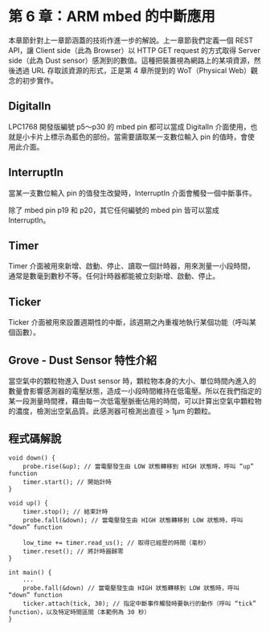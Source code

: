 # 第 6 章：ARM mbed 的中斷應用

本章節針對上一章節涵蓋的技術作進一步的解說。上一章節我們定義一個 REST API，讓 Client side（此為 Browser）以 HTTP GET request 的方式取得 Server side（此為 Dust sensor）感測到的數值。這種把裝置視為網路上的某項資源，然後透過 URL 存取該資源的形式，正是第 4 章所提到的 WoT（Physical Web）觀念的初步實作。

## DigitalIn

LPC1768 開發版編號 p5～p30 的 mbed pin 都可以當成 DigitalIn 介面使用，也就是小卡片上標示為藍色的部份。當需要讀取某一支數位輸入 pin 的值時，會使用此介面。

## InterruptIn

當某一支數位輸入 pin 的值發生改變時，InterruptIn 介面會觸發一個中斷事件。

除了 mbed pin p19 和 p20，其它任何編號的 mbed pin 皆可以當成 InterruptIn。

## Timer

Timer 介面被用來新增、啟動、停止、讀取一個計時器，用來測量一小段時間，通常是數毫到數秒不等。任何計時器都能被立刻新增、啟動、停止。

## Ticker

Ticker 介面被用來設置週期性的中斷，該週期之內重複地執行某個功能（呼叫某個函數）。

## Grove - Dust Sensor 特性介紹

當空氣中的顆粒物進入 Dust sensor 時，顆粒物本身的大小、單位時間內進入的數量會影響感測器的電壓狀態，造成一小段時間維持在低電壓。所以在我們指定的某一段測量時間裡，藉由每一次低電壓脈衝佔用的時間，可以計算出空氣中顆粒物的濃度，檢測出空氣品質。此感測器可檢測出直徑 > 1μm 的顆粒。

## 程式碼解說

```
void down() {
    probe.rise(&up); // 當電壓發生由 LOW 狀態轉移到 HIGH 狀態時，呼叫 “up” function
    timer.start(); // 開始計時
}

void up() {
    timer.stop(); // 結束計時
    probe.fall(&down); // 當電壓發生由 HIGH 狀態轉移到 LOW 狀態時，呼叫 “down” function
    
    low_time += timer.read_us(); // 取得已經歷的時間（毫秒）
    timer.reset(); // 將計時器歸零
}

int main() {
    ...
    probe.fall(&down) // 當電壓發生由 HIGH 狀態轉移到 LOW 狀態時，呼叫 “down” function
    ticker.attach(tick, 30); // 指定中斷事件觸發時要執行的動作（呼叫 “tick” function），以及特定時間區間（本範例為 30 秒）
}
```


